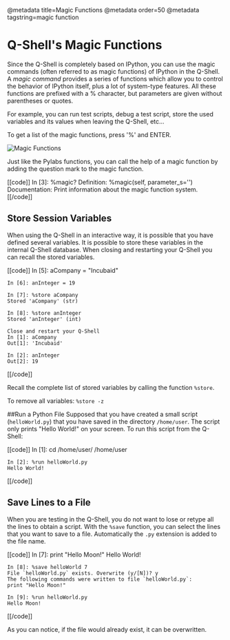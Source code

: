 @metadata title=Magic Functions
@metadata order=50
@metadata tagstring=magic function

[imgQshell6]: images/images51/qshell/Q-Shell_06.png


# Q-Shell's Magic Functions

Since the Q-Shell is completely based on IPython, you can use the magic commands (often referred to as magic functions) of IPython in the Q-Shell. A _magic command_ provides a series of functions which allow you to control the behavior of IPython itself, plus a lot of system-type features. All these functions are prefixed with a % character, but parameters are given without parentheses or quotes.

For example, you can run test scripts, debug a test script, store the used variables and its values when leaving the Q-Shell, etc...

To get a list of the magic functions, press '%' and ENTER.

![Magic Functions][imgQshell6]

Just like the Pylabs functions, you can call the help of a magic function by adding the question mark to the magic function.

[[code]]
    In [3]: %magic?
    Definition: %magic(self, parameter_s='')
    Documentation:
        Print information about the magic function system.
[[/code]]
        

## Store Session Variables
When using the Q-Shell in an interactive way, it is possible that you have defined several variables. It is possible to store these variables in the internal Q-Shell database. When closing and restarting your Q-Shell you can recall the stored variables.

[[code]]
    In [5]: aCompany = "Incubaid"
    
    In [6]: anInteger = 19
    
    In [7]: %store aCompany
    Stored 'aCompany' (str)
    
    In [8]: %store anInteger
    Stored 'anInteger' (int)
    
    Close and restart your Q-Shell
    In [1]: aCompany
    Out[1]: 'Incubaid'
    
    In [2]: anInteger
    Out[2]: 19
[[/code]]

Recall the complete list of stored variables by calling the function `%store`.

To remove all variables: `%store -z`


##Run a Python File
Supposed that you have created a small script (`helloWorld.py`) that you have saved in the directory `/home/user`. The script only prints "Hello World!" on your screen. To run this script from the Q-Shell:

[[code]]
    In [1]: cd /home/user/
    /home/user
    
    In [2]: %run helloWorld.py
    Hello World!
[[/code]]


## Save Lines to a File
When you are testing in the Q-Shell, you do not want to lose or retype all the lines to obtain a script. With the `%save` function, you can select the lines that you want to save to a file. Automatically the `.py` extension is added to the file name.

[[code]]
    In [7]: print "Hello Moon!"
    Hello World!
    
    In [8]: %save helloWorld 7
    File `helloWorld.py` exists. Overwrite (y/[N])? y
    The following commands were written to file `helloWorld.py`:
    print "Hello Moon!"
    
    In [9]: %run helloWorld.py
    Hello Moon!
[[/code]]

As you can notice, if the file would already exist, it can be overwritten.
